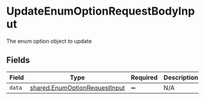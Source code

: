 # UpdateEnumOptionRequestBodyInput

The enum option object to update


## Fields

| Field                                                                          | Type                                                                           | Required                                                                       | Description                                                                    |
| ------------------------------------------------------------------------------ | ------------------------------------------------------------------------------ | ------------------------------------------------------------------------------ | ------------------------------------------------------------------------------ |
| `data`                                                                         | [shared.EnumOptionRequestInput](../../models/shared/enumoptionrequestinput.md) | :heavy_minus_sign:                                                             | N/A                                                                            |